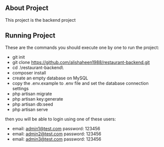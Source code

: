 
## About Project

This project is the backend project

## Running Project
These are the commands you should execute one by one to run the project:
- git init
- git clone https://github.com/alishaheen1988/restaurant-backend.git
- cd .\restaurant-backend\
- composer install
- create an empty database on MySQL
- copy the .env.example to .env file and set the database connection settings
- php artisan migrate
- php artisan key:generate
- php artisan db:seed
- php artisan serve  

then you will be able to login using one of these users:
- email: admin1@test.com     password: 123456
- email: admin2@test.com     password: 123456
- email: admin3@test.com     password: 123456